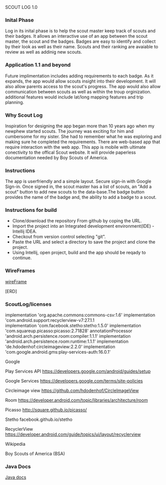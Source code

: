 SCOUT LOG 1.0

### Inital Phase
Log in its inital phase is to help the scout master keep track of scouts and their badges. It allows an interactive 
use of an app between the scout master, the scout and the badges. Badges are easy to identify and collect by their look as well as their name. Scouts and their ranking are avaiable to review as well as addinig new scouts.

### Application 1.1 and beyond
Future implimentation includes adding requirements to each badge. As it expands, the app would allow scouts insight into their development. It will also allow parents access to the scout's progress. The app would also allow communication between scouts as well as within the troup orginization. additional features would include lat/long mapping features and trip planning.

### Why Scout Log
Inspiration for designing the app began more than 10 years ago when my newphew started scouts. The journey was exciting for him and cumbersome for my sister. She had to remember what he was exploring and making sure he completed the requirements. There are web-based app that require interaction with the web app. This app is mobile with ultimate conectivity to the offical Scout website. It will provide paperless documentation needed by Boy Scouts of America.  

### Instructions
The app is userfriendly and a simple layout. Secure sign-in with Google Sign-in. Once signed in, the scout master has a list of scouts, an "Add a scout" button to add new scouts to the data-base.The badge button provides the name of the badge and, the ability to add a badge to a scout.

### Instructions for build
* Clone/download the repository From github by coping the URL.
* Import the project into an Integrated development environment(IDE) - Intellij IDEA.
* Checkout from version control selecting "git".
* Paste the URL and select a directory to save the project and clone the project.
* Using Intellij, open project, build and the app should be reqady to continue.
### WireFrames 

[wireFrame](https://xd.adobe.com/view/f3522612-c826-4301-671a-217fb8debcc1-8563/)

[ERD]

### ScoutLog/licenses
     
implementation 'org.apache.commons:commons-csv:1.6'
implementation 'com.android.support:recyclerview-v7:27.1.1    
implementation 'com.facebook.stetho:stetho:1.5.0'
implementation 'com.squareup.picasso:picasso:2.71828'
annotationProcessor 'android.arch.persistence.room:compiler:1.1.1'
implementation 'android.arch.persistence.room:runtime:1.1.1'
implementation 'de.hdodenhof:circleimageview:2.2.0'
implementation 'com.google.android.gms:play-services-auth:16.0.1'

Google

Play Services API
https://developers.google.com/android/guides/setup

Google Services
https://developers.google.com/terms/site-policies

Circleimage view
https://github.com/hdodenhof/CircleImageView

Room
https://developer.android.com/topic/libraries/architecture/room

Picasso
http://square.github.io/picasso/

Stetho
facebook.github.io/stetho

RecyclerView
https://developer.android.com/guide/topics/ui/layout/recyclerview


Wikipedia

Boy Scouts of America (BSA)

### Java Docs
[Java docs](docs)

